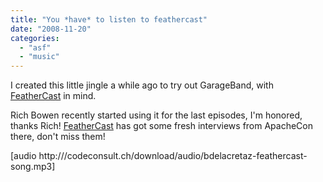```yaml
---
title: "You *have* to listen to feathercast"
date: "2008-11-20"
categories: 
  - "asf"
  - "music"
---
```


I created this little jingle a while ago to try out GarageBand, with [FeatherCast](http://feathercast.org/) in mind.

Rich Bowen recently started using it for the last episodes, I'm honored, thanks Rich! [FeatherCast](http://feathercast.org/) has got some fresh interviews from ApacheCon there, don't miss them!

\[audio http:///codeconsult.ch/download/audio/bdelacretaz-feathercast-song.mp3\]
